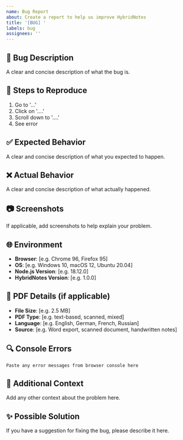 ```yaml
---
name: Bug Report
about: Create a report to help us improve HybridNotes
title: '[BUG] '
labels: bug
assignees: ''
---
```


## 🐛 Bug Description
A clear and concise description of what the bug is.

## 🔄 Steps to Reproduce
1. Go to '...'
2. Click on '....'
3. Scroll down to '....'
4. See error

## ✅ Expected Behavior
A clear and concise description of what you expected to happen.

## ❌ Actual Behavior
A clear and concise description of what actually happened.

## 📷 Screenshots
If applicable, add screenshots to help explain your problem.

## 🌐 Environment
- **Browser**: [e.g. Chrome 96, Firefox 95]
- **OS**: [e.g. Windows 10, macOS 12, Ubuntu 20.04]
- **Node.js Version**: [e.g. 18.12.0]
- **HybridNotes Version**: [e.g. 1.0.0]

## 📄 PDF Details (if applicable)
- **File Size**: [e.g. 2.5 MB]
- **PDF Type**: [e.g. text-based, scanned, mixed]
- **Language**: [e.g. English, German, French, Russian]
- **Source**: [e.g. Word export, scanned document, handwritten notes]

## 🔍 Console Errors
```
Paste any error messages from browser console here
```

## 🔧 Additional Context
Add any other context about the problem here.

## ✨ Possible Solution
If you have a suggestion for fixing the bug, please describe it here.
